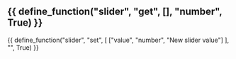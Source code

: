 {{ define_function("slider", "get", [], "number", True) }}
---
{{ define_function("slider", "set", [
    ["value", "number", "New slider value"]
], "", True) }}